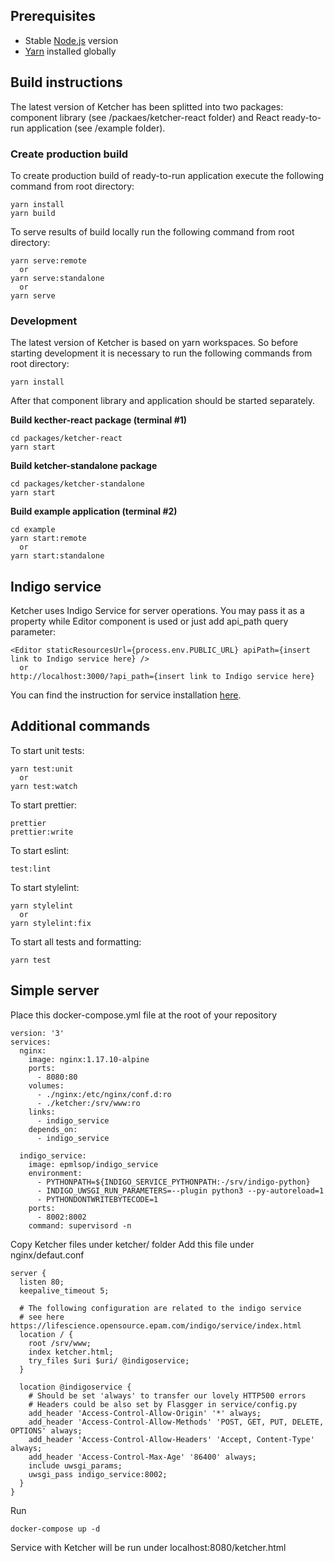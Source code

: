 ## Prerequisites

- Stable [Node.js](https://nodejs.org) version
- [Yarn](https://yarnpkg.com/) installed globally

## Build instructions

The latest version of Ketcher has been splitted into two packages: component library (see /packaes/ketcher-react folder) and React ready-to-run application (see /example folder).

### Create production build

To create production build of ready-to-run application execute the following command from root directory:

    yarn install
    yarn build

To serve results of build locally run the following command from root directory:

    yarn serve:remote
      or
    yarn serve:standalone
      or
    yarn serve

### Development

The latest version of Ketcher is based on yarn workspaces. So before starting development it is necessary to run the following commands from root directory:

    yarn install

After that component library and application should be started separately.

**Build kecther-react package (terminal #1)**

    cd packages/ketcher-react
    yarn start

**Build ketcher-standalone package**

    cd packages/ketcher-standalone
    yarn start

**Build example application (terminal #2)**

    cd example
    yarn start:remote
      or
    yarn start:standalone

## Indigo service

Ketcher uses Indigo Service for server operations.
You may pass it as a property while Editor component is used or just add api_path query parameter:

    <Editor staticResourcesUrl={process.env.PUBLIC_URL} apiPath={insert link to Indigo service here} />
      or
    http://localhost:3000/?api_path={insert link to Indigo service here}

You can find the instruction for service installation
[here](http://lifescience.opensource.epam.com/indigo/service/index.html).

## Additional commands

To start unit tests:

    yarn test:unit
      or
    yarn test:watch

To start prettier:

    prettier
    prettier:write

To start eslint:

    test:lint

To start stylelint:

    yarn stylelint
      or
    yarn stylelint:fix

To start all tests and formatting:

    yarn test

## Simple server

Place this docker-compose.yml file at the root of your repository

```
version: '3'
services:
  nginx:
    image: nginx:1.17.10-alpine
    ports:
      - 8080:80
    volumes:
      - ./nginx:/etc/nginx/conf.d:ro
      - ./ketcher:/srv/www:ro
    links:
      - indigo_service
    depends_on:
      - indigo_service

  indigo_service:
    image: epmlsop/indigo_service
    environment:
      - PYTHONPATH=${INDIGO_SERVICE_PYTHONPATH:-/srv/indigo-python}
      - INDIGO_UWSGI_RUN_PARAMETERS=--plugin python3 --py-autoreload=1
      - PYTHONDONTWRITEBYTECODE=1
    ports:
      - 8002:8002
    command: supervisord -n
```

Copy Ketcher files under ketcher/ folder
Add this file under nginx/defaut.conf

```
server {
  listen 80;
  keepalive_timeout 5;

  # The following configuration are related to the indigo service
  # see here https://lifescience.opensource.epam.com/indigo/service/index.html
  location / {
    root /srv/www;
    index ketcher.html;
    try_files $uri $uri/ @indigoservice;
  }

  location @indigoservice {
    # Should be set 'always' to transfer our lovely HTTP500 errors
    # Headers could be also set by Flasgger in service/config.py
    add_header 'Access-Control-Allow-Origin' '*' always;
    add_header 'Access-Control-Allow-Methods' 'POST, GET, PUT, DELETE, OPTIONS' always;
    add_header 'Access-Control-Allow-Headers' 'Accept, Content-Type' always;
    add_header 'Access-Control-Max-Age' '86400' always;
    include uwsgi_params;
    uwsgi_pass indigo_service:8002;
  }
}
```

Run

```
docker-compose up -d
```

Service with Ketcher will be run under localhost:8080/ketcher.html
